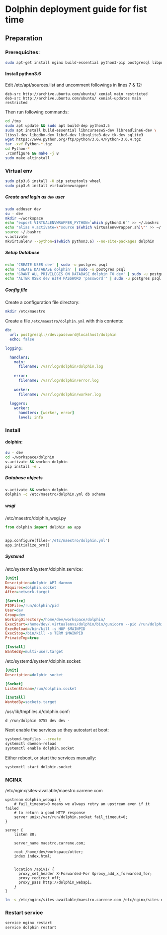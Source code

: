 
Dolphin deployment guide for fist time
==================================

Preparation
-----------

### Prerequicites:

```bash
sudo apt-get install nginx build-essential python3-pip postgresql libpq-dev
```

#### Install python3.6

Edit /etc/apt/sources.list and uncomment followings in lines 7 & 12:

```
deb-src http://archive.ubuntu.com/ubuntu/ xenial main restricted 
deb-src http://archive.ubuntu.com/ubuntu/ xenial-updates main restricted    
```

Then run following commands:

```bash
cd /tmp
sudo apt update && sudo apt build-dep python3.5
sudo apt install build-essential libncursesw5-dev libreadline6-dev \
libssl-dev libgdbm-dev libc6-dev libsqlite3-dev tk-dev sqlite3    
wget https://www.python.org/ftp/python/3.6.4/Python-3.6.4.tgz    
tar -xvf Python-*.tgz    
cd Python-*    
./configure && make -j 8    
sudo make altinstall    
```

### Virtual env

```bash
sudo pip3.6 install -U pip setuptools wheel
sudo pip3.6 install virtualenvwrapper
```

##### Create and login as `dev` user

```bash
sudo adduser dev
su - dev
mkdir ~/workspace
echo "export VIRTUALENVWRAPPER_PYTHON=`which python3.6`" >> ~/.bashrc
echo "alias v.activate=\"source $(which virtualenvwrapper.sh)\"" >> ~/.bashrc
source ~/.bashrc
v.activate
mkvirtualenv --python=$(which python3.6) --no-site-packages dolphin

```

##### Setup Database

```bash
echo 'CREATE USER dev' | sudo -u postgres psql
echo 'CREATE DATABASE dolphin' | sudo -u postgres psql
echo 'GRANT ALL PRIVILEGES ON DATABASE dolphin TO dev' | sudo -u postgres psql
echo "ALTER USER dev WITH PASSWORD 'password'" | sudo -u postgres psql
```

##### Config file

Create a configuration file directory:
```bash
mkdir /etc/maestro
```

Create a file `/etc/maestro/dolphin.yml` with this contents:

```yaml
db:
  url: postgresql://dev:password@localhost/dolphin
  echo: false

logging:

  handlers:
    main:
      filename: /var/log/dolphin/dolphin.log
      
    error:
      filename: /var/log/dolphin/error.log
    
    worker:
      filename: /var/log/dolphin/worker.log
    
  loggers:
    worker:
      handlers: [worker, error]
      level: info

```

### Install

#### dolphin:
```bash
su - dev
cd ~/workspace/dolphin
v.activate && workon dolphin
pip install -e .
```

##### Database objects

```bash
v.activate && workon dolphin
dolphin -c /etc/maestro/dolphin.yml db schema
```

##### wsgi

/etc/maestro/dolphin_wsgi.py
```python
from dolphin import dolphin as app


app.configure(files='/etc/maestro/dolphin.yml')
app.initialize_orm()

```

##### Systemd

/etc/systemd/system/dolphin.service:

```ini
[Unit]
Description=dolphin API daemon
Requires=dolphin.socket
After=network.target

[Service]
PIDFile=/run/dolphin/pid
User=dev
Group=dev
WorkingDirectory=/home/dev/workspace/dolphin/
ExecStart=/home/dev/.virtualenvs/dolphin/bin/gunicorn --pid /run/dolphin/pid --chdir /etc/maestro dolphin_wsgi:app
ExecReload=/bin/kill -s HUP $MAINPID
ExecStop=/bin/kill -s TERM $MAINPID
PrivateTmp=true

[Install]
WantedBy=multi-user.target


```

/etc/systemd/system/dolphin.socket:

```ini
[Unit]
Description=dolphin socket

[Socket]
ListenStream=/run/dolphin.socket

[Install]
WantedBy=sockets.target
```

/usr/lib/tmpfiles.d/dolphin.conf:

```
d /run/dolphin 0755 dev dev -
```

Next enable the services so they autostart at boot:

```bash
systemd-tmpfiles --create
systemctl daemon-reload
systemctl enable dolphin.socket
```

Either reboot, or start the services manually:

```bash
systemctl start dolphin.socket
```

### NGINX

/etc/nginx/sites-available/maestro.carrene.com

```
upstream dolphin_webapi {
    # fail_timeout=0 means we always retry an upstream even if it failed
    # to return a good HTTP response
    server unix:/var/run/dolphin.socket fail_timeout=0;
}

server {
    listen 80;

    server_name maestro.carrene.com;

    root /home/dev/workspace/otter;
    index index.html;


    location /apiv1/ {
      proxy_set_header X-Forwarded-For $proxy_add_x_forwarded_for;
      proxy_redirect off;
      proxy_pass http://dolphin_webapi;
    }
}

```

```bash
ln -s /etc/nginx/sites-available/maestro.carrene.com /etc/nginx/sites-enabled/
```

### Restart service

```bash
service nginx restart
service dolphin restart
```
